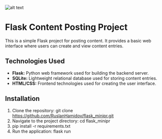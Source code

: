 
![alt text](https://mertcangokgoz.com/wp-content/uploads/2018/11/flask-fhd.png)
# Flask Content Posting Project

This is a simple Flask project for posting content. It provides a basic web interface where users can create and view content entries.

## Technologies Used

- **Flask:** Python web framework used for building the backend server.
- **SQLite:** Lightweight relational database used for storing content entries.
- **HTML/CSS:** Frontend technologies used for creating the user interface.

## Installation

1. Clone the repository:
   git clone https://github.com/RuslanHamidov/flask_minipr.git
2. Navigate to the project directory:
   cd flask_minipr
3. pip install -r requirements.txt
4. Run the application:
   flask run
